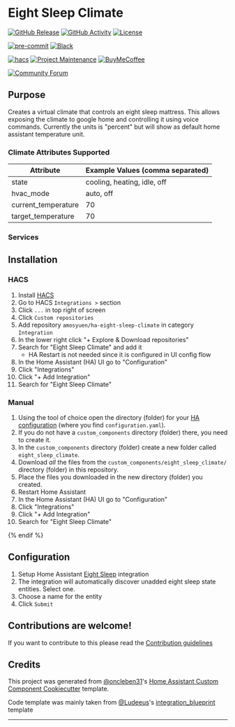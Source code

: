 # Eight Sleep Climate

[![GitHub Release][releases-shield]][releases]
[![GitHub Activity][commits-shield]][commits]
[![License][license-shield]](LICENSE)

[![pre-commit][pre-commit-shield]][pre-commit]
[![Black][black-shield]][black]

[![hacs][hacsbadge]][hacs]
[![Project Maintenance][maintenance-shield]][user_profile]
[![BuyMeCoffee][buymecoffeebadge]][buymecoffee]

[![Community Forum][forum-shield]][forum]

## Purpose

Creates a virtual climate that controls an eight sleep mattress. This allows exposing the climate to google home and controlling it using voice commands. Currently the units is "percent" but will show as default home assistant temperature unit.

### Climate Attributes Supported

| Attribute           | Example Values (comma separated) |
| ------------------- | -------------------------------- |
| state               | cooling, heating, idle, off      |
| hvac_mode           | auto, off                        |
| current_temperature | 70                               |
| target_temperature  | 70                               |

### Services

## Installation

### HACS

1. Install [HACS](https://hacs.xyz/)
2. Go to HACS `Integrations >` section
3. Click `...` in top right of screen
4. Click `Custom repositories`
5. Add repository `amosyuen/ha-eight-sleep-climate` in category `Integration`
6. In the lower right click "+ Explore & Download repositories"
7. Search for "Eight Sleep Climate" and add it
   - HA Restart is not needed since it is configured in UI config flow
8. In the Home Assistant (HA) UI go to "Configuration"
9. Click "Integrations"
10. Click "+ Add Integration"
11. Search for "Eight Sleep Climate"

### Manual

1. Using the tool of choice open the directory (folder) for your [HA configuration](https://www.home-assistant.io/docs/configuration/) (where you find `configuration.yaml`).
2. If you do not have a `custom_components` directory (folder) there, you need to create it.
3. In the `custom_components` directory (folder) create a new folder called `eight_sleep_climate`.
4. Download _all_ the files from the `custom_components/eight_sleep_climate/` directory (folder) in this repository.
5. Place the files you downloaded in the new directory (folder) you created.
6. Restart Home Assistant
7. In the Home Assistant (HA) UI go to "Configuration"
8. Click "Integrations"
9. Click "+ Add Integration"
10. Search for "Eight Sleep Climate"

{% endif %}

## Configuration

1. Setup Home Assistant [Eight Sleep](https://www.home-assistant.io/integrations/eight_sleep/) integration
2. The integration will automatically discover unadded eight sleep state entities. Select one.
3. Choose a name for the entity
4. Click `Submit`

## Contributions are welcome!

If you want to contribute to this please read the [Contribution guidelines](CONTRIBUTING.md)

## Credits

This project was generated from [@oncleben31](https://github.com/oncleben31)'s [Home Assistant Custom Component Cookiecutter](https://github.com/oncleben31/cookiecutter-homeassistant-custom-component) template.

Code template was mainly taken from [@Ludeeus](https://github.com/ludeeus)'s [integration_blueprint][integration_blueprint] template

---

[integration_blueprint]: https://github.com/custom-components/integration_blueprint
[black]: https://github.com/psf/black
[black-shield]: https://img.shields.io/badge/code%20style-black-000000.svg?style=for-the-badge
[buymecoffee]: https://paypal.me/amosyuen?country.x=US&locale.x=en_US
[buymecoffeebadge]: https://img.shields.io/badge/buy%20me%20a%20coffee-donate-yellow.svg?style=for-the-badge
[commits-shield]: https://img.shields.io/github/commit-activity/y/amosyuen/ha-eight-sleep-climate.svg?style=for-the-badge
[commits]: https://github.com/amosyuen/ha-eight-sleep-climate/commits/main
[hacs]: https://hacs.xyz
[hacsbadge]: https://img.shields.io/badge/HACS-Default-orange.svg?style=for-the-badge
[exampleimg]: example.png
[forum-shield]: https://img.shields.io/badge/community-forum-brightgreen.svg?style=for-the-badge
[forum]: https://community.home-assistant.io/
[license-shield]: https://img.shields.io/github/license/amosyuen/ha-eight-sleep-climate.svg?style=for-the-badge
[maintenance-shield]: https://img.shields.io/badge/maintainer-%40amosyuen-blue.svg?style=for-the-badge
[pre-commit]: https://github.com/pre-commit/pre-commit
[pre-commit-shield]: https://img.shields.io/badge/pre--commit-enabled-brightgreen?style=for-the-badge
[releases-shield]: https://img.shields.io/github/release/amosyuen/ha-eight-sleep-climate.svg?style=for-the-badge
[releases]: https://github.com/amosyuen/ha-eight-sleep-climate/releases
[user_profile]: https://github.com/amosyuen

